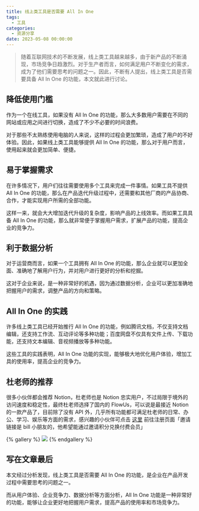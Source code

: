 ```yaml
---
title: 线上类工具是否需要 All In One
tags:
  - 工具
categories:
  - 资源分享
date: 2023-05-08 00:00:00
---
```


> 随着互联网技术的不断发展，线上类工具越来越多，由于新产品的不断涌现，市场竞争日趋激烈。对于生产者而言，如何满足用户不断变化的需求，成为了他们需要思考的问题之一。因此，不断有人提出，线上类工具是否需要具备 All In One 的功能，本文就此进行讨论。

<!-- more -->

## 降低使用门槛

作为一个在线工具，如果没有 All In One 的功能，那么大多数用户需要在不同的网站或应用之间进行切换，造成了不少不必要的时间浪费。

对于那些不太熟练使用电脑的人来说，这样的过程会更加繁琐，造成了用户的不好体验。因此，如果线上类工具能够提供 All In One 的功能，那么对于用户而言，使用起来就会更加简单、便捷。

## 易于掌握需求

在许多情况下，用户们往往需要使用多个工具来完成一件事情。如果工具不提供 All In One 的功能，那么在产品迭代升级过程中，还需要和其他厂商的产品协商、合作，才能实现用户所需的全部功能。

这样一来，就会大大增加迭代升级的复杂度，影响产品的上线效率。而如果工具具备 All In One 的功能，那么就非常便于掌握用户需求，扩展产品的功能，提高企业的竞争力。

## 利于数据分析

对于运营商而言，如果一个工具拥有 All In One 的功能，那么企业就可以更加全面、准确地了解用户行为，并对用户进行更好的分析和挖掘。

这对于企业来说，是一种非常好的机遇，因为通过数据分析，企业可以更加准确地把握用户的需求，调整产品的方向和策略。

## All In One 的实践

许多线上类工具已经开始推行 All In One 的功能，例如腾讯文档，不仅支持文档编辑，还支持工作流、互动评论等多种功能；百度网盘不仅具有文件上传、下载功能，还支持文本编辑、音视频播放等多种功能。

这些工具的实践表明，All In One 功能的实现，能够极大地优化用户体验，增加工具的使用率，提高企业的竞争力。

## 杜老师的推荐

很多小伙伴都会推荐 Notion，杜老师也是 Notion 忠实用户，不过局限于境外的访问速度和稳定性，最终杜老师选择了国内的 FlowUs，可以说是最接近 Notion 的一款产品了，目前除了没有 API 外，几乎所有功能都可满足杜老师的日常、办公、学习、娱乐等方面的需求，感兴趣的小伙伴可点击 [这里](https://flowus.cn/login?code=PXTQ92) 前往注册页面「邀请链接是 bill 小朋友的，他希望能通过邀请积分兑换付费会员」

{% gallery %}
![](https://cdn.dusays.com/2023/05/583-1.jpg)
{% endgallery %}

## 写在文章最后

本文经过分析发现，线上类工具是否需要 All In One 的功能，是企业在产品开发过程中需要思考的问题之一。

而从用户体验、企业竞争力、数据分析等方面分析，All In One 功能是一种非常好的功能，能够让企业更好地把握用户需求，提高产品的使用率和市场竞争力。